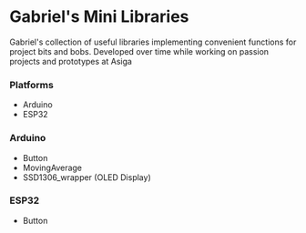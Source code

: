 # Gabriel's Mini Libraries

Gabriel's collection of useful libraries implementing convenient functions for project bits and bobs. Developed over time while working on passion projects and prototypes at Asiga

### Platforms

- Arduino
- ESP32

### Arduino
- Button
- MovingAverage
- SSD1306_wrapper (OLED Display)


### ESP32
- Button
